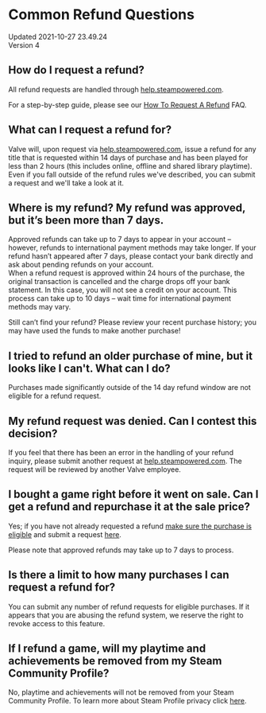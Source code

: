 # Common Refund Questions
Updated 2021-10-27 23.49.24  
Version 4  

## How do I request a refund?
  
All refund requests are handled through [help.steampowered.com](https://help.steampowered.com).  
  
For a step-by-step guide, please see our [How To Request A Refund](https://help.steampowered.com/en/faqs/view/784C-923B-A4A1-C825) FAQ.  
  
  
## What can I request a refund for?
  
Valve will, upon request via [help.steampowered.com](https://help.steampowered.com), issue a refund for any title that is requested within 14 days of purchase and has been played for less than 2 hours (this includes online, offline and shared library playtime). Even if you fall outside of the refund rules we've described, you can submit a request and we'll take a look at it.  
  
  
## Where is my refund? My refund was approved, but it’s been more than 7 days.
  
Approved refunds can take up to 7 days to appear in your account – however, refunds to international payment methods may take longer. If your refund hasn’t appeared after 7 days, please contact your bank directly and ask about pending refunds on your account.  
When a refund request is approved within 24 hours of the purchase, the original transaction is cancelled and the charge drops off your bank statement. In this case, you will not see a credit on your account. This process can take up to 10 days – wait time for international payment methods may vary.  
  
Still can’t find your refund? Please review your recent purchase history; you may have used the funds to make another purchase!  
  
  
## I tried to refund an older purchase of mine, but it looks like I can't. What can I do?
  
Purchases made significantly outside of the 14 day refund window are not eligible for a refund request.  
  
  
## My refund request was denied. Can I contest this decision?
  
If you feel that there has been an error in the handling of your refund inquiry, please submit another request at [help.steampowered.com](https://help.steampowered.com). The request will be reviewed by another Valve employee.  
  
  
## I bought a game right before it went on sale. Can I get a refund and repurchase it at the sale price?
  
Yes; if you have not already requested a refund [ make sure the purchase is eligible](http://store.steampowered.com/steam_refunds/) and submit a request [here](http://help.steampowered.com).  
  
Please note that approved refunds may take up to 7 days to process.  
  
## Is there a limit to how many purchases I can request a refund for?
  
You can submit any number of refund requests for eligible purchases.  If it appears that you are abusing the refund system, we reserve the right to revoke access to this feature.  
  
  
## If I refund a game, will my playtime and achievements be removed from my Steam Community Profile?
  
No, playtime and achievements will not be removed from your Steam Community Profile. To learn more about Steam Profile privacy click [here](https://help.steampowered.com/en/faqs/view/588C-C67D-0251-C276).